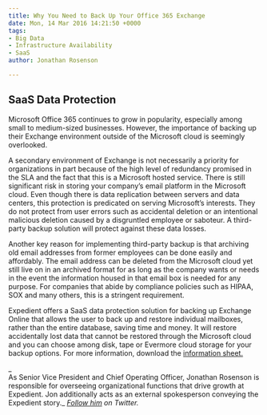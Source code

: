 ```yaml
---
title: Why You Need to Back Up Your Office 365 Exchange
date: Mon, 14 Mar 2016 14:21:50 +0000
tags:
- Big Data
- Infrastructure Availability
- SaaS
author: Jonathan Rosenson

---
```

## SaaS Data Protection

Microsoft Office 365 continues to grow in popularity, especially among small to medium-sized businesses. However, the importance of backing up their Exchange environment outside of the Microsoft cloud is seemingly overlooked.

A secondary environment of Exchange is not necessarily a priority for organizations in part because of the high level of redundancy promised in the SLA and the fact that this is a Microsoft hosted service. There is still significant risk in storing your company’s email platform in the Microsoft cloud. Even though there is data replication between servers and data centers, this protection is predicated on serving Microsoft’s interests. They do not protect from user errors such as accidental deletion or an intentional malicious deletion caused by a disgruntled employee or saboteur. A third-party backup solution will protect against these data losses.

Another key reason for implementing third-party backup is that archiving old email addresses from former employees can be done easily and affordably. The email address can be deleted from the Microsoft cloud yet still live on in an archived format for as long as the company wants or needs in the event the information housed in that email box is needed for any purpose. For companies that abide by compliance policies such as HIPAA, SOX and many others, this is a stringent requirement.

Expedient offers a SaaS data protection solution for backing up Exchange Online that allows the user to back up and restore individual mailboxes, rather than the entire database, saving time and money. It will restore accidentally lost data that cannot be restored through the Microsoft cloud and you can choose among disk, tape or Evermore cloud storage for your backup options. For more information, download the [information sheet.](http://bit.ly/20y5iB9)

_  
As Senior Vice President and Chief Operating Officer, Jonathan Rosenson is responsible for overseeing organizational functions that drive growth at Expedient. Jon additionally acts as an external spokesperson conveying the Expedient story._ [_Follow him_](https://twitter.com/rosenson) _on Twitter._